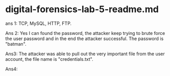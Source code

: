 # digital-forensics-lab-5-readme.md

ans 1: TCP, MySQL, HTTP, FTP. 

Ans 2: Yes I can found the password, the attacker keep trying to brute force the user password and in the end the attacker successful. The password is "batman".

Ans3: The attacker was able to pull out the very important file from the user account, the file name is "credentials.txt".

Ans4:
